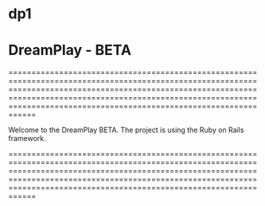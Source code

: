 # dp1
DreamPlay - BETA
==========================================================================================================================================
====================================================================================================================================================================================================================================================================================

Welcome to the DreamPlay BETA. The project is using the Ruby on Rails framework. 

====================================================================================================================================================================================================================================================================================
